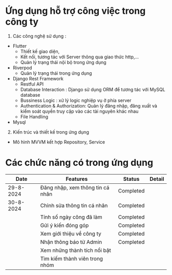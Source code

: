 # Ứng dụng hỗ trợ công việc trong công ty
1. Các công nghệ sử dụng :
- Flutter
  - Thiết kế giao diện,
  - Kết nối, tương tác với Server thông qua giao thức http,...
  - Quản lý trạng thái nội bộ trong ứng dụng
- Riverpod
  - Quản lý trạng thái trong ứng dụng
- Django Rest Framework
  - Restful API
  - Database Interaction : Django sử dụng ORM để tương tác với MySQL database
  - Bussiness Logic : xử lý logic nghiệp vụ ở phía server
  - Authentication & Authorization: Quản lý đăng nhập, đăng xuất và kiểm soát quyền truy cập vào các tài nguyên khác nhau
  - File Handling
- Mysql
2. Kiến trúc và thiết kế trong ứng dụng
- Mô hình MVVM kết hợp Repository, Service
# Các chức năng có trong ứng dụng

| Date       | Features                                 | Status     |      Detail           |
|------------|------------------------------------------|------------|-----------------------|
| 29-8-2024  | Đăng nhập, xem thông tin cá nhân         | Completed  |                       | 
| 30-8-2024  | Chỉnh sửa thông tin cá nhân              | Completed  |                       |
|            | Tính số ngày công đã làm                 | Completed  |                       |
|            | Gửi ý kiến đóng góp                      | Completed  |                       |
|            | Xem giới thiệu về công ty                | Completed  |                       |
|            | Nhận thông báo từ Admin                  | Completed  |                       |
|            | Xem những thành tích nổi bật             |            |
|            | Tìm kiếm thành viên trong nhóm           |            |
